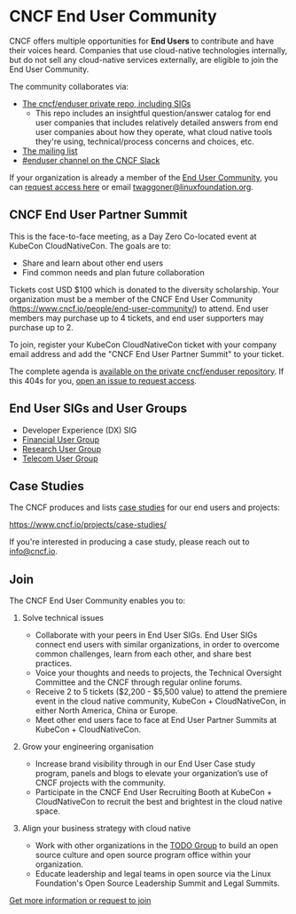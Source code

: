 # CNCF End User Community

CNCF offers multiple opportunities for **End Users** to contribute and have
their voices heard. Companies that use cloud-native technologies internally, but
do not sell any cloud-native services externally, are eligible to join the End
User Community.

The community collaborates via:
* [The cncf/enduser private repo, including SIGs](https://github.com/cncf/enduser)
   * This repo includes an insightful question/answer catalog for end user companies
     that includes relatively detailed answers from end user companies about how they
     operate, what cloud native tools they're using, technical/process concerns and
     choices, etc.
* [The mailing list](https://lists.cncf.io/g/cncf-enduser/topics)
* [#enduser channel on the CNCF Slack](https://slack.cncf.io/)

If your organization is already a member of the [End User Community](https://www.cncf.io/people/end-user-community/), you can [request access here](http://memberdesk.cncf.io/) or email twaggoner@linuxfoundation.org.

## CNCF End User Partner Summit

This is the face-to-face meeting, as a Day Zero Co-located event at KubeCon CloudNativeCon. The goals are to:

* Share and learn about other end users
* Find common needs and plan future collaboration 

Tickets cost USD $100 which is donated to the diversity scholarship. Your organization must be a member of the CNCF End User Community (https://www.cncf.io/people/end-user-community/) to attend. End user members may purchase up to 4 tickets, and end user supporters may purchase up to 2.

To join, register your KubeCon CloudNativeCon ticket with your company email address and add the "CNCF End User Partner Summit" to your ticket.

The complete agenda is [available on the private cncf/enduser repository](https://github.com/cncf/enduser/blob/master/kubecon/README.md). If this 404s for you, [open an issue to request access](https://github.com/cncf/enduser-public/issues/new?assignees=oicheryl&labels=&template=access-end-user-community.md&title=Request+access+for+%5BORGANIZATION+NAME%5D).

## End User SIGs and User Groups

* Developer Experience (DX) SIG
* [Financial User Group](https://github.com/cncf/financial-user-group)
* [Research User Group](https://github.com/cncf/research-user-group)
* [Telecom User Group](https://github.com/cncf/telecom-user-group)

## Case Studies

The CNCF produces and lists [case studies](https://docs.google.com/presentation/d/1f74BMrodkP-_dKDNTasRHBqt07YBwLNDgy81TXlaNL8/edit#slide=id.g4234157abe_1_742) for our end users and projects:

https://www.cncf.io/projects/case-studies/

If you're interested in producing a case study, please reach out to info@cncf.io.

## Join

The CNCF End User Community enables you to:

1.  Solve technical issues

    * Collaborate with your peers in End User SIGs. End User SIGs connect end users with similar organizations, in order to overcome common challenges, learn from each other, and share best practices.
    * Voice your thoughts and needs to projects, the Technical Oversight Committee and the CNCF through regular online forums.
    * Receive 2 to 5 tickets ($2,200 - $5,500 value) to attend the premiere event in the cloud native community, KubeCon + CloudNativeCon, in either North America, China or Europe.
    * Meet other end users face to face at End User Partner Summits at KubeCon + CloudNativeCon.

2.  Grow your engineering organisation

    * Increase brand visibility through in our End User Case study program, panels and blogs to elevate your organization’s use of CNCF projects with the community.
    * Participate in the CNCF End User Recruiting Booth at KubeCon + CloudNativeCon to recruit the best and brightest in the cloud native space.

3.  Align your business strategy with cloud native

    * Work with other organizations in the [TODO Group](https://todogroup.org) to build an open source culture and open source program office within your organization.
    * Educate leadership and legal teams in open source via the Linux Foundation's Open Source Leadership Summit and Legal Summits.

[Get more information or request to join](https://www.cncf.io/people/end-user-community/)
